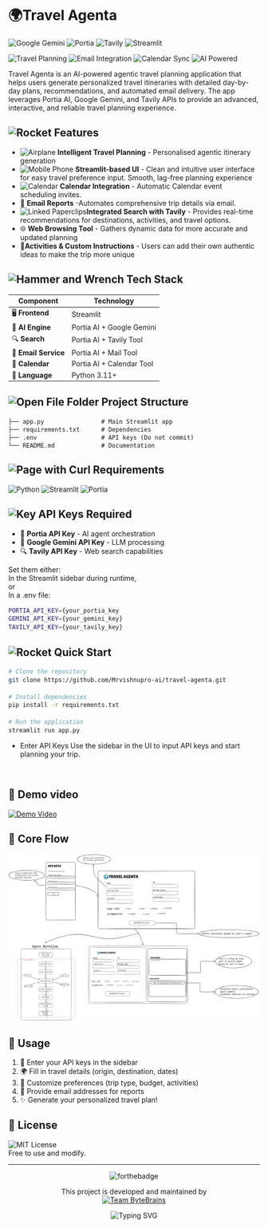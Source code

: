 # 🌍Travel Agenta

<!-- Technology Stack Badges -->
![Google Gemini](https://img.shields.io/badge/Google%20Gemini-4285F4?style=flat&logo=google&logoColor=white)
![Portia](https://img.shields.io/badge/Portia-AI%20Agent-purple.svg)
![Tavily](https://img.shields.io/badge/Tavily-Search%20API-orange.svg)
![Streamlit](https://img.shields.io/badge/Streamlit-FF4B4B?style=flat&logo=streamlit&logoColor=white)

<!-- Features Badges -->
![Travel Planning](https://img.shields.io/badge/Feature-Travel%20Planning-green.svg)
![Email Integration](https://img.shields.io/badge/Feature-Email%20Reports-blue.svg)
![Calendar Sync](https://img.shields.io/badge/Feature-Calendar%20Sync-red.svg)
![AI Powered](https://img.shields.io/badge/AI-Powered-blueviolet.svg)

Travel Agenta is an AI-powered agentic travel planning application that helps users generate personalized travel itineraries with detailed day-by-day plans, recommendations, and automated email delivery.
The app leverages Portia AI, Google Gemini, and Tavily APIs to provide an advanced, interactive, and reliable travel planning experience.

## <img src="https://raw.githubusercontent.com/Tarikul-Islam-Anik/Animated-Fluent-Emojis/master/Emojis/Travel%20and%20places/Rocket.png" alt="Rocket" width="25" height="27" /> Features

- <img src="https://raw.githubusercontent.com/Tarikul-Islam-Anik/Animated-Fluent-Emojis/master/Emojis/Travel%20and%20places/Airplane.png" alt="Airplane" width="20" height="20" /> **Intelligent Travel Planning** - Personalised agentic itinerary generation
- <img src="https://raw.githubusercontent.com/Tarikul-Islam-Anik/Animated-Fluent-Emojis/master/Emojis/Objects/Mobile%20Phone.png" alt="Mobile Phone" width="20" height="20" /> **Streamlit-based UI** - Clean and intuitive user interface for easy travel preference input. Smooth, lag-free planning experience
- <img src="https://raw.githubusercontent.com/Tarikul-Islam-Anik/Animated-Fluent-Emojis/master/Emojis/Objects/Calendar.png" alt="Calendar" width="20" height="20" /> **Calendar Integration** - Automatic Calendar event scheduling invites.
- 📧 **Email Reports** -Automates comprehensive trip details via email.
- <img src="https://raw.githubusercontent.com/Tarikul-Islam-Anik/Animated-Fluent-Emojis/master/Emojis/Objects/Linked%20Paperclips.png" alt="Linked Paperclips" width="20" height="20" />**Integrated Search with Tavily** - Provides real-time recommendations for destinations, activities, and travel options.
- 🌐 **Web Browsing Tool** - Gathers dynamic data for more accurate and updated planning
- 🧗**Activities & Custom Instructions** - Users can add their own authentic ideas to make the trip more unique


## <img src="https://raw.githubusercontent.com/Tarikul-Islam-Anik/Animated-Fluent-Emojis/master/Emojis/Objects/Hammer%20and%20Wrench.png" alt="Hammer and Wrench" width="30" height="30" /> Tech Stack

| Component | Technology |
|-----------|------------|
| 🖥️ **Frontend** | Streamlit |
| 🤖 **AI Engine** | Portia AI + Google Gemini |
| 🔍 **Search** | Portia AI + Tavily Tool |
| 📧 **Email Service** | Portia AI + Mail Tool |
| 📅 **Calendar** | Portia AI + Calendar Tool |
| 🐍 **Language** | Python 3.11+ |

## <img src="https://raw.githubusercontent.com/Tarikul-Islam-Anik/Animated-Fluent-Emojis/master/Emojis/Objects/Open%20File%20Folder.png" alt="Open File Folder" width="25" height="25" /> Project Structure
```bash.
├── app.py                # Main Streamlit app
├── requirements.txt      # Dependencies
├── .env                  # API keys (Do not commit)
└── README.md             # Documentation
```

## <img src="https://raw.githubusercontent.com/Tarikul-Islam-Anik/Animated-Fluent-Emojis/master/Emojis/Objects/Page%20with%20Curl.png" alt="Page with Curl" width="25" height="25" /> Requirements

![Python](https://img.shields.io/badge/Python-3.11%2B-blue?logo=python&logoColor=white)
![Streamlit](https://img.shields.io/badge/Streamlit-Latest-red?logo=streamlit&logoColor=white)
![Portia](https://img.shields.io/badge/Portia-AI%20Framework-purple)

## <img src="https://raw.githubusercontent.com/Tarikul-Islam-Anik/Animated-Fluent-Emojis/master/Emojis/Objects/Key.png" alt="Key" width="25" height="25" /> API Keys Required

- 🔐 **Portia API Key** - AI agent orchestration
- 🤖 **Google Gemini API Key** - LLM processing
- 🔍 **Tavily API Key** - Web search capabilities

Set them either:<br>
In the Streamlit sidebar during runtime, <br>or<br>
In a .env file:
```bash 
PORTIA_API_KEY={your_portia_key
GEMINI_API_KEY={your_gemini_key}
TAVILY_API_KEY={your_tavily_key}
```



## <img src="https://raw.githubusercontent.com/Tarikul-Islam-Anik/Animated-Fluent-Emojis/master/Emojis/Travel%20and%20places/Rocket.png" alt="Rocket" width="25" height="25" /> Quick Start



```bash
# Clone the repository
git clone https://github.com/Mrvishnupro-ai/travel-agenta.git

# Install dependencies
pip install -r requirements.txt

# Run the application
streamlit run app.py
```

- Enter API Keys
Use the sidebar in the UI to input API keys and start planning your trip.
<br>

## 🧩 Demo video
<a href="www.youtube.com">
<img src="https://img.shields.io/badge/DEMO-cyan?logoSize=100*50
" alt="Demo Video" width="100" height="50">
</a>

## 🧩 Core Flow
<img src="https://github.com/Mrvishnupro-ai/travel-agenta/blob/main/flowchart" alt="Flowchart">

<br>

## 📝 Usage

1. 🔑 Enter your API keys in the sidebar
2. 🌍 Fill in travel details (origin, destination, dates)
3. 🎯 Customize preferences (trip type, budget, activities)
4. 📧 Provide email addresses for reports
5. ✨ Generate your personalized travel plan!


## 📄 License

![MIT License](https://img.shields.io/badge/License-MIT-yellow.svg)<br>Free to use and modify.

---

<div align="center">

  ![forthebadge](https://forthebadge.com/images/featured/featured-built-with-love.svg)

  This project is developed and maintained by <br> [![Team ByteBrains](https://img.shields.io/badge/Team-ByteBrains-red.svg)](https://github.com/ByteBrains)

  ![Typing SVG](https://readme-typing-svg.demolab.com?font=Press+Start+2P&weight=100&pause=1000&color=38C2FF&center=true&width=435&lines=mrvishnupro%2Fai;rohitveera4096;ishakshaikk;royallearner)
</div>









